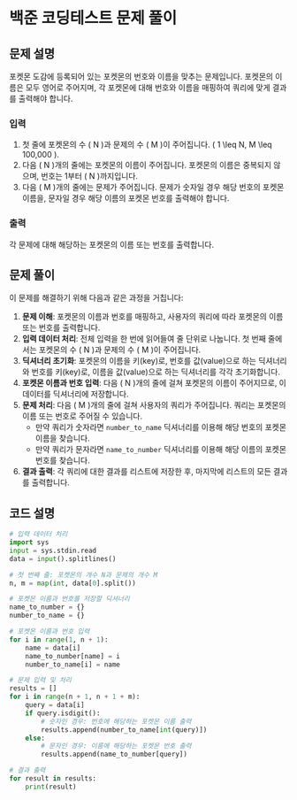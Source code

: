 # 백준 코딩테스트 문제 풀이

## 문제 설명
포켓몬 도감에 등록되어 있는 포켓몬의 번호와 이름을 맞추는 문제입니다. 포켓몬의 이름은 모두 영어로 주어지며, 각 포켓몬에 대해 번호와 이름을 매핑하여 쿼리에 맞게 결과를 출력해야 합니다.

### 입력
1. 첫 줄에 포켓몬의 수 \( N \)과 문제의 수 \( M \)이 주어집니다. \( 1 \leq N, M \leq 100,000 \).
2. 다음 \( N \)개의 줄에는 포켓몬의 이름이 주어집니다. 포켓몬의 이름은 중복되지 않으며, 번호는 1부터 \( N \)까지입니다.
3. 다음 \( M \)개의 줄에는 문제가 주어집니다. 문제가 숫자일 경우 해당 번호의 포켓몬 이름을, 문자일 경우 해당 이름의 포켓몬 번호를 출력해야 합니다.

### 출력
각 문제에 대해 해당하는 포켓몬의 이름 또는 번호를 출력합니다.

## 문제 풀이

이 문제를 해결하기 위해 다음과 같은 과정을 거칩니다:

1. **문제 이해**: 포켓몬의 이름과 번호를 매핑하고, 사용자의 쿼리에 따라 포켓몬의 이름 또는 번호를 출력합니다.
2. **입력 데이터 처리**: 전체 입력을 한 번에 읽어들여 줄 단위로 나눕니다. 첫 번째 줄에서는 포켓몬의 수 \( N \)과 문제의 수 \( M \)이 주어집니다.
3. **딕셔너리 초기화**: 포켓몬의 이름을 키(key)로, 번호를 값(value)으로 하는 딕셔너리와 번호를 키(key)로, 이름을 값(value)으로 하는 딕셔너리를 각각 초기화합니다.
4. **포켓몬 이름과 번호 입력**: 다음 \( N \)개의 줄에 걸쳐 포켓몬의 이름이 주어지므로, 이 데이터를 딕셔너리에 저장합니다.
5. **문제 처리**: 다음 \( M \)개의 줄에 걸쳐 사용자의 쿼리가 주어집니다. 쿼리는 포켓몬의 이름 또는 번호로 주어질 수 있습니다.
   - 만약 쿼리가 숫자라면 `number_to_name` 딕셔너리를 이용해 해당 번호의 포켓몬 이름을 찾습니다.
   - 만약 쿼리가 문자라면 `name_to_number` 딕셔너리를 이용해 해당 이름의 포켓몬 번호를 찾습니다.
6. **결과 출력**: 각 쿼리에 대한 결과를 리스트에 저장한 후, 마지막에 리스트의 모든 결과를 출력합니다.

## 코드 설명

```python
# 입력 데이터 처리
import sys
input = sys.stdin.read
data = input().splitlines()

# 첫 번째 줄: 포켓몬의 개수 N과 문제의 개수 M
n, m = map(int, data[0].split())

# 포켓몬 이름과 번호를 저장할 딕셔너리
name_to_number = {}
number_to_name = {}

# 포켓몬 이름과 번호 입력
for i in range(1, n + 1):
    name = data[i]
    name_to_number[name] = i
    number_to_name[i] = name

# 문제 입력 및 처리
results = []
for i in range(n + 1, n + 1 + m):
    query = data[i]
    if query.isdigit():
        # 숫자인 경우: 번호에 해당하는 포켓몬 이름 출력
        results.append(number_to_name[int(query)])
    else:
        # 문자인 경우: 이름에 해당하는 포켓몬 번호 출력
        results.append(name_to_number[query])

# 결과 출력
for result in results:
    print(result)
```